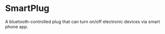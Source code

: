 # SmartPlug
A bluetooth-controlled plug that can turn on/off electronic devices via smart phone app.
